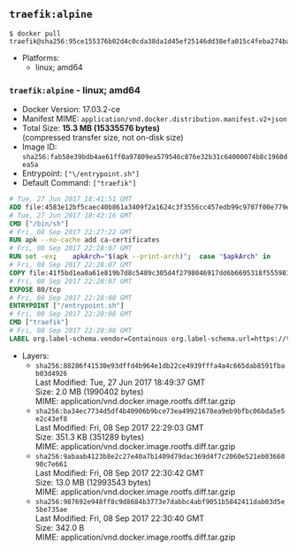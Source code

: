 ## `traefik:alpine`

```console
$ docker pull traefik@sha256:95ce155376b02d4c0cda38da1d45ef25146dd38efa015c4feba274bacffeea3c
```

-	Platforms:
	-	linux; amd64

### `traefik:alpine` - linux; amd64

-	Docker Version: 17.03.2-ce
-	Manifest MIME: `application/vnd.docker.distribution.manifest.v2+json`
-	Total Size: **15.3 MB (15335576 bytes)**  
	(compressed transfer size, not on-disk size)
-	Image ID: `sha256:fab58e39bdb4ae61ff0a97809ea579546c876e32b31c64000074b8c1960dea5a`
-	Entrypoint: `["\/entrypoint.sh"]`
-	Default Command: `["traefik"]`

```dockerfile
# Tue, 27 Jun 2017 18:41:51 GMT
ADD file:4583e12bf5caec40b861a3409f2a1624c3f3556cc457edb99c9707f00e779e45 in / 
# Tue, 27 Jun 2017 18:42:16 GMT
CMD ["/bin/sh"]
# Fri, 08 Sep 2017 22:27:22 GMT
RUN apk --no-cache add ca-certificates
# Fri, 08 Sep 2017 22:28:07 GMT
RUN set -ex; 	apkArch="$(apk --print-arch)"; 	case "$apkArch" in 		armhf) arch='arm' ;; 		aarch64) arch='arm64' ;; 		x86_64) arch='amd64' ;; 		*) echo >&2 "error: unsupported architecture: $apkArch"; exit 1 ;; 	esac; 	apk add --no-cache --virtual .fetch-deps libressl; 	wget -O /usr/local/bin/traefik "https://github.com/containous/traefik/releases/download/v1.3.8/traefik_linux-$arch"; 	apk del .fetch-deps; 	chmod +x /usr/local/bin/traefik
# Fri, 08 Sep 2017 22:28:07 GMT
COPY file:41f5bd1ea0a61e819b7d8c5489c305d4f2798046917dd6b6695318f555981727 in / 
# Fri, 08 Sep 2017 22:28:07 GMT
EXPOSE 80/tcp
# Fri, 08 Sep 2017 22:28:08 GMT
ENTRYPOINT ["/entrypoint.sh"]
# Fri, 08 Sep 2017 22:28:08 GMT
CMD ["traefik"]
# Fri, 08 Sep 2017 22:28:08 GMT
LABEL org.label-schema.vendor=Containous org.label-schema.url=https://traefik.io org.label-schema.name=Traefik org.label-schema.description=A modern reverse-proxy org.label-schema.version=v1.3.8 org.label-schema.docker.schema-version=1.0
```

-	Layers:
	-	`sha256:88286f41530e93dffd4b964e1db22ce4939fffa4a4c665dab8591fbab03d4926`  
		Last Modified: Tue, 27 Jun 2017 18:49:37 GMT  
		Size: 2.0 MB (1990402 bytes)  
		MIME: application/vnd.docker.image.rootfs.diff.tar.gzip
	-	`sha256:ba34ec7734d5df4b40906b9bce73ea49921678ea9eb9bfbc06bda5e5e2c43ef8`  
		Last Modified: Fri, 08 Sep 2017 22:29:03 GMT  
		Size: 351.3 KB (351289 bytes)  
		MIME: application/vnd.docker.image.rootfs.diff.tar.gzip
	-	`sha256:9abaab4123b8e2c27e40a7b1409d79dac369d4f7c2060e521eb0366090c7e661`  
		Last Modified: Fri, 08 Sep 2017 22:30:42 GMT  
		Size: 13.0 MB (12993543 bytes)  
		MIME: application/vnd.docker.image.rootfs.diff.tar.gzip
	-	`sha256:987692e948ff8c9d8684b3773e7dabbc4abf9051b5842411dab03d5e5be735ae`  
		Last Modified: Fri, 08 Sep 2017 22:30:40 GMT  
		Size: 342.0 B  
		MIME: application/vnd.docker.image.rootfs.diff.tar.gzip
